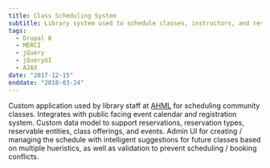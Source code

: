 ```yaml
---
title: Class Scheduling System
subtitle: Library system used to schedule classes, instructors, and reserve rooms & equipment
tags:
  - Drupal 8
  - MERCI
  - jQuery
  - jQueryUI
  - AJAX
date: "2017-12-15"
enddate: "2018-03-24"
---
```

Custom application used by library staff at [AHML](https://ahml.info) for scheduling community classes. Integrates with public facing event calendar and registration system. Custom data model to support reservations, reservation types, reservable entities, class offerings, and events. Admin UI for creating / managing the schedule with intelligent suggestions for future classes based on multiple hueristics, as well as validation to prevent scheduling / booking conflicts.
